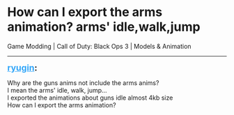# How can I export the arms animation? arms' idle,walk,jump
Game Modding | Call of Duty: Black Ops 3 | Models & Animation

---
<strong style="font-size: 1.4em;"><span style="text-decoration: underline;text-decoration-color: #34a7f9;"><span style="color:#34a7f9;">ryugin</span></span>:</strong>

<p>Why are the guns anims not include the arms anims?<br />I mean the arms&#39; idle, walk, jump...  <br />I exported the animations about guns idle almost 4kb size<br />How can I export the arms animation?</p>
